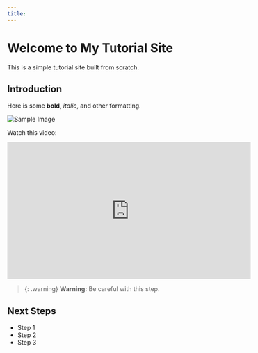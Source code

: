 ```yaml
---
title:
---
```

# Welcome to My Tutorial Site

This is a simple tutorial site built from scratch.

## Introduction

Here is some **bold**, *italic*, and other formatting.

![Sample Image](https://upload.wikimedia.org/wikipedia/commons/thumb/6/6a/Saint_Sophia%2C_Constantinopolis.jpg/1280px-Saint_Sophia%2C_Constantinopolis.jpg)

Watch this video:

<iframe width="560" height="315" src="https://www.youtube.com/embed/ClZmk65QQHM?si=-4HWX0z5qmYf3TwX" title="YouTube video player" frameborder="0" allow="accelerometer; autoplay; clipboard-write; encrypted-media; gyroscope; picture-in-picture; web-share" referrerpolicy="strict-origin-when-cross-origin" allowfullscreen></iframe>


> {: .warning}
> **Warning:** Be careful with this step.

## Next Steps

- Step 1  
- Step 2  
- Step 3  
